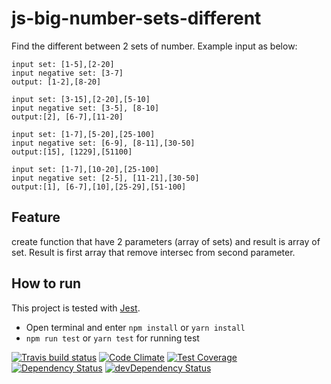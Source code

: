 # js-big-number-sets-different
Find the different between 2 sets of number. Example input as below:
```
input set: [1­-5],[2­-20]
input negative set: [3­-7]
output: [1­-2],[8­-20] 
­­­­­­­­­­­­­­­­­­­­­­­­­­­­­­­­­­­­­­­­­­­­­­­­­­­­­­­­­­­­­­­­­­­­­­ 
input set: [3­-15],[2-­20],[5-­10]
input negative set: [3­-5], [8­-10]
output:[2], [6­-7],[11­-20] 
­­­­­­­­­­­­­­­­­­­­­­­­­­­­­­­­­­­­­­­­­­­­­­­­­­­­­­­­­­­­­­­­­­­­­­ 
input set: [1­-7],[5­-20],[25­-100]
input negative set: [6­-9], [8­-11],[30­-50]
output:[1­5], [12­29],[51­100] 
­­­­­­­­­­­­­­­­­­­­­­­­­­­­­­­­­­­­­­­­­­­­­­­­­­­­­­­­­­­­­­­­­­­­­­ 
input set: [1­-7],[10­-20],[25­-100]
input negative set: [2­-5], [11­-21],[30­-50]
output:[1], [6­-7],[10],[25­-29],[51­-100]
```
## Feature
create function that have 2 parameters (array of sets) and result is array of set.
Result is first array that remove intersec from second parameter.

## How to run
This project is tested with [Jest](https://facebook.github.io/jest/).
* Open terminal and enter `npm install` or `yarn install`
* `npm run test` or `yarn test` for running test

[![Travis build status](http://img.shields.io/travis/jellydn/js-big-number-sets-different.svg?style=flat)](https://travis-ci.org/jellydn/js-big-number-sets-different)
[![Code Climate](https://codeclimate.com/github/jellydn/js-big-number-sets-different/badges/gpa.svg)](https://codeclimate.com/github/jellydn/js-big-number-sets-different)
[![Test Coverage](https://codeclimate.com/github/jellydn/js-big-number-sets-different/badges/coverage.svg)](https://codeclimate.com/github/jellydn/js-big-number-sets-different)
[![Dependency Status](https://david-dm.org/jellydn/js-big-number-sets-different.svg)](https://david-dm.org/jellydn/js-big-number-sets-different)
[![devDependency Status](https://david-dm.org/jellydn/js-big-number-sets-different/dev-status.svg)](https://david-dm.org/jellydn/js-big-number-sets-different#info=devDependencies)
